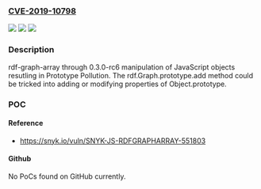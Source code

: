 ### [CVE-2019-10798](https://cve.mitre.org/cgi-bin/cvename.cgi?name=CVE-2019-10798)
![](https://img.shields.io/static/v1?label=Product&message=rdf-graph-array&color=blue)
![](https://img.shields.io/static/v1?label=Version&message=n%2Fa&color=blue)
![](https://img.shields.io/static/v1?label=Vulnerability&message=Prototype%20Pollution&color=brighgreen)

### Description

rdf-graph-array through 0.3.0-rc6 manipulation of JavaScript objects resutling in Prototype Pollution. The rdf.Graph.prototype.add method could be tricked into adding or modifying properties of Object.prototype.

### POC

#### Reference
- https://snyk.io/vuln/SNYK-JS-RDFGRAPHARRAY-551803

#### Github
No PoCs found on GitHub currently.

